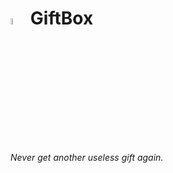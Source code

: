 <img src="favicon.ico" alt="GiftBox logo" width="5%" style="display: inline-block"> GiftBox
===

*Never get another useless gift again.*
